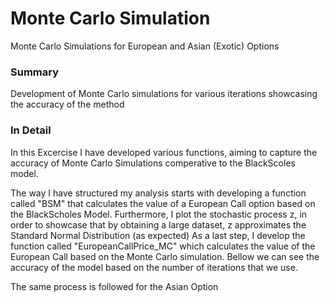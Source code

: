 # Monte Carlo Simulation
Monte Carlo Simulations for European and Asian (Exotic) Options

### Summary
Development of Monte Carlo simulations for various iterations showcasing the accuracy of the method

### In Detail
In this Excercise I have developed various functions, aiming to capture the accuracy of Monte Carlo Simulations comperative to the BlackScoles model.

The way I have structured my analysis starts with developing a function called "BSM" that calculates the value of a European Call option based on the BlackScholes Model.
Furthermore, I plot the stochastic process z, in order to showcase that by obtaining a large dataset, z approximates the Standard Normal Distribution (as expected)
As a last step, I develop the function called "EuropeanCallPrice_MC" which calculates the value of the European Call based on the Monte Carlo simulation. Bellow we can see the accuracy of the model based on the number of iterations that we use.

The same process is followed for the Asian Option
